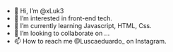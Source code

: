 - 👋 Hi, I’m @xLuk3
- 👀 I’m interested in front-end tech.
- 🌱 I’m currently learning Javascript, HTML, Css.
- 💞️ I’m looking to collaborate on ...
- 📫 How to reach me @Luscaeduardo_ on Instagram.

<!---
xLuk3/xLuk3 is a ✨ special ✨ repository because its `README.md` (this file) appears on your GitHub profile.
You can click the Preview link to take a look at your changes.
--->
